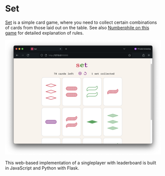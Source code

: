 # Set
[Set](https://en.wikipedia.org/wiki/Set_(card_game)) is a simple card game, where you need to collect certain combinations of cards from those laid out on the table. See also [Numberphile on this game](https://www.youtube.com/watch?v=EkFX9jUJPKk) for detailed explanation of rules.

![Screenshot](static/images/screenshot.png?raw=true "Set")

This web-based implementation of a singleplayer with leaderboard is built in JavaScript and Python with Flask.
